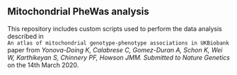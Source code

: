 ## Mitochondrial PheWas analysis

This repository includes custom scripts used to perform the data analysis described in    
`An atlas of mitochondrial genotype-phenotype associations in UKBiobank` paper from *Yonova-Doing K, Calabrese C, Gomez-Duran A, Schon K, Wei W, Karthikeyan S, Chinnery PF, Howson JMM. Submitted to Nature Genetics* on the 14th March 2020.
